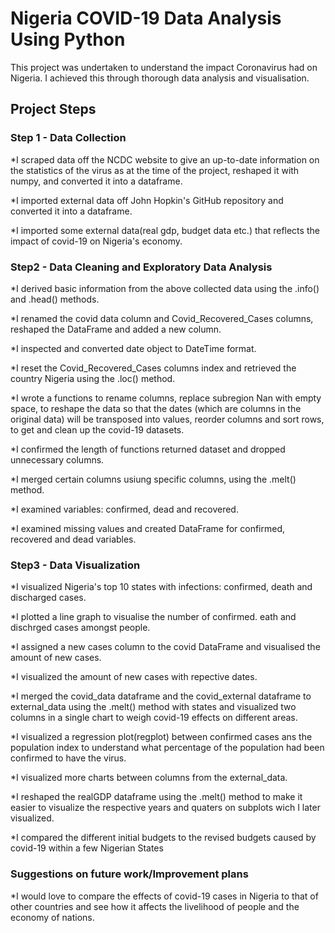 # Nigeria COVID-19 Data Analysis Using Python

This project was undertaken to understand the impact Coronavirus had on Nigeria. I achieved this through thorough data analysis and visualisation.

## Project Steps

### Step 1 - Data Collection

*I scraped data off the NCDC website to give an up-to-date information on the statistics of the virus as at the time of the project, reshaped it with numpy, and converted it into a dataframe.

*I imported external data off John Hopkin's GitHub repository and converted it into a dataframe.

*I imported some external data(real gdp, budget data etc.) that reflects the impact of covid-19 on Nigeria's economy.


### Step2 - Data Cleaning and Exploratory Data Analysis

*I derived basic information from the above collected data using the .info() and .head() methods.

*I renamed the covid data column and Covid_Recovered_Cases columns, reshaped the DataFrame and added a new column.

*I inspected and converted date object to DateTime format.

*I reset the Covid_Recovered_Cases columns index and retrieved the country Nigeria using the .loc() method.

*I wrote a functions to rename columns, replace subregion Nan with empty space, to reshape the data so that the dates (which are columns in the original data) will be transposed into values, reorder columns and sort rows, to get and clean up the covid-19 datasets.

*I confirmed the length of  functions returned dataset and dropped unnecessary columns.

*I merged certain columns usiung specific columns, using the .melt() method.

*I examined variables: confirmed, dead and recovered.

*I examined missing values and created DataFrame for confirmed, recovered and dead variables.


### Step3 - Data Visualization

*I visualized Nigeria's top 10 states with infections: confirmed, death and discharged cases.

*I plotted a line graph to visualise the number of confirmed. eath and dischrged cases amongst people.

*I assigned a  new cases column to the covid DataFrame and visualised the amount of new cases.

*I visualized the amount of new cases with repective dates.

*I merged the covid_data dataframe and the covid_external dataframe to external_data using the .melt() method with states and visualized two columns in a single chart to weigh covid-19 effects on different areas.

*I visualized a regression plot(regplot) between confirmed cases ans the population index to understand what percentage of the population had been confirmed to have the virus.

*I visualized more charts between columns from the external_data.

*I reshaped the realGDP dataframe using the .melt() method to make it easier to visualize the respective years and quaters on subplots wich I later visualized.

*I compared the different initial budgets to the revised budgets caused by covid-19 within a few Nigerian States

### Suggestions on future work/Improvement plans

*I would love to compare the effects of covid-19 cases in Nigeria to that of other countries and see how it affects the livelihood of people and the economy of nations.

